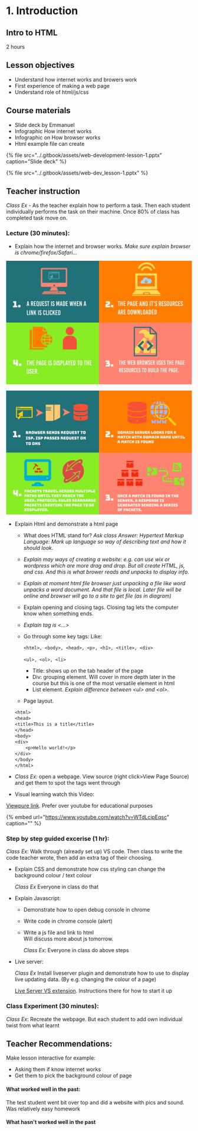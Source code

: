 # 1. Introduction

## Intro to HTML

2 hours

## Lesson objectives

* Understand how internet works and browers work
* First experience of making a web page
* Understand role of html/js/css

## Course materials

* Slide deck by Emmanuel
* Infographic How internet works
* Infographic on How browser works
* Html example file can create

{% file src="../.gitbook/assets/web-development-lesson-1.pptx" caption="Slide deck" %}

{% file src="../.gitbook/assets/web-dev\_lesson-1.pptx" %}

## Teacher instruction

_Class Ex_ - As the teacher explain how to perform a task. Then each student individually performs the task on their machine. Once 80% of class has completed task move on.

### Lecture \(30 minutes\):

* Explain how the internet and browser works. _Make sure explain browser is chrome/firefox/Safari..._

![](../.gitbook/assets/web-dev-lesson-internet-infographic.jpg)

![](../.gitbook/assets/web-dev-lesson-browser-infographic.jpg)

* Explain Html and demonstrate a html page

  * What does HTML stand for? _Ask class  Answer: Hypertext Markup Language: Mark up language so way of describing text and how it should look._
  * _Explain may ways of creating a website: e.g. can use wix or wordpress which are more drag and drop. But all create HTML, js, and css. And this is what brower reads and unpacks to display info._
  * _Explain at moment html file browser just unpacking a file like word unpacks a word document. And that file is local. Later file will be online and browser will go to a site to get file \(as in diagram\)_
  * Explain opening and closing tags. Closing tag lets the computer know when something ends.
  * _Explain tag is &lt;...&gt;_
  * Go through some key tags: Like:

    ```markup
    <html>, <body>, <head>, <p>, <h1>, <title>, <div>

    <ul>, <ol>, <li>
    ```

    * Title: shows up on the tab header of the page
    * Div: grouping element. Will cover in more depth later in the course but this is one of the most versatile element in html
    * List element. _Explain difference between &lt;ul&gt; and &lt;ol&gt;._

  * Page layout. 

  ```markup
  <html>
  <head>
  <title>This is a title</title>
  </head>
  <body>
  <div>
      <p>Hello world!</p>
  </div>
  </body>
  </html>
  ```

* _Class Ex:_ open a webpage. View source \(right click&gt;View Page Source\) and get them to spot the tags went through
* Visual learning watch this Video:

[Viewpure link](http://www.viewpure.com/WTdLcipEqsc?start=0&end=0). Prefer over youtube for educational purposes

{% embed url="https://www.youtube.com/watch?v=WTdLcipEqsc" caption="" %}

### Step by step guided excerise \(1 hr\):

_Class Ex_: Walk through \(already set up\) VS code. Then class to write the code teacher wrote, then add an extra tag of their choosing.

* Explain CSS and demonstrate how css styling can change the background colour / text colour  

  _Class Ex_ Everyone in class do that

* Explain Javascript:
  * Demonstrate how to open debug console in chrome
  * Write code in chrome console \(alert\)
  * Write a js file and link to html  
    Will discuss more about js tomorrow.

    _Class Ex_: Everyone in class do above steps
* Live server:

  _Class Ex_ Install liveserver plugin and demonstrate how to use to display live updating data. \(By e.g. changing the colour of a page\)

  [Live Server VS extension](https://marketplace.visualstudio.com/items?itemName=ritwickdey.LiveServer). Instructions there for how to start it up

### Class Experiment \(30 minutes\):

_Class Ex_: Recreate the webpage. But each student to add own individual twist from what learnt

## Teacher Recommendations:

Make lesson interactive for example:

* Asking them if know internet works
* Get them to pick the background colour of page 

#### What worked well in the past:

The test student went bit over top and did a website with pics and sound. Was relatively easy homework

#### What hasn't worked well in the past

